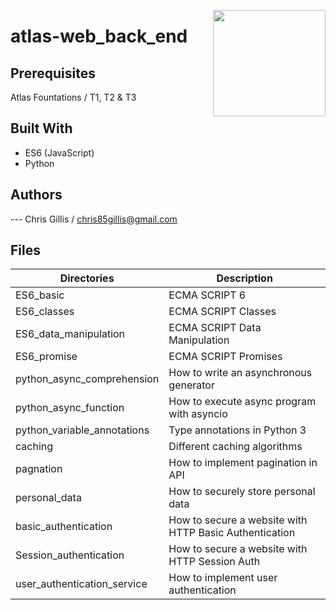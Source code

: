 <p>
<img width="180" height="170" src="https://intranet.atlasschool.com/assets/atlas-logo-full-2-d56b1431911b126479d2448a1cb813950fc86e4755058fc4a7bc1a902fd200e6.png" align="right" >
</p>

# atlas-web_back_end

## Prerequisites

Atlas Fountations / T1, T2 & T3

## Built With

- ES6 (JavaScript)
- Python

## Authors

--- Chris Gillis / chris85gillis@gmail.com

## Files

| Directories                              | Description                                            |
| ---------------------------------------- | -------------------------------------------------------|
| ES6_basic                                | ECMA SCRIPT 6                                          |
| ES6_classes                              | ECMA SCRIPT Classes                                    |
| ES6_data_manipulation                    | ECMA SCRIPT Data Manipulation                          |
| ES6_promise                              | ECMA SCRIPT Promises                                   |
| python_async_comprehension               | How to write an asynchronous generator                 |
| python_async_function                    | How to execute async program with asyncio              |
| python_variable_annotations              | Type annotations in Python 3                           |
| caching                                  | Different caching algorithms                           |
| pagnation                                | How to implement pagination in API                     |
| personal_data                            | How to securely store personal data                    |
| basic_authentication                     | How to secure a website with HTTP Basic Authentication |
| Session_authentication                   | How to secure a website with HTTP Session Auth         |
| user_authentication_service              | How to implement user authentication                   |
